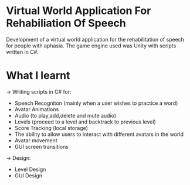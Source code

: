# Virtual World Application For Rehabiliation Of Speech

Development of a virtual world application for the rehabilitation of speech for people with aphasia. The game engine used was Unity with scripts written in C#.

# What I learnt

-> Writing scripts in C# for:
* Speech Recogniton (mainly when a user wishes to practice a word)
* Avatar Animations
* Audio (to play,add,delete and mute audio)
* Levels (proceed to a level and backtrack to previous level) 
* Score Tracking (local storage)
* The ability to allow users to interact with different avatars in the world
* Avatar movement
* GUI screen transitions

-> Design:
* Level Design
* GUI Design




